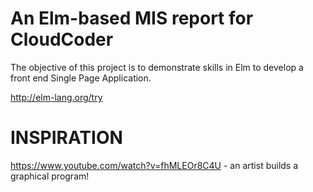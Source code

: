 # An Elm-based MIS report for CloudCoder 


The objective of this project is to demonstrate skills in Elm 
to develop a front end Single Page Application. 

http://elm-lang.org/try


# INSPIRATION 
https://www.youtube.com/watch?v=fhMLEOr8C4U - an artist builds a graphical program! 
